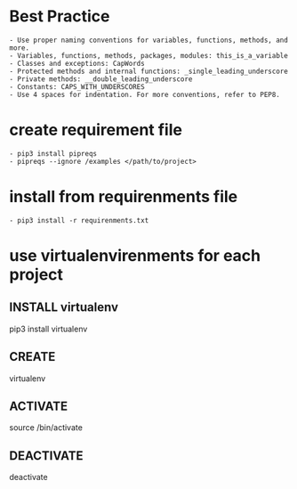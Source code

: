 
# Best Practice
    - Use proper naming conventions for variables, functions, methods, and more.
    - Variables, functions, methods, packages, modules: this_is_a_variable
    - Classes and exceptions: CapWords
    - Protected methods and internal functions: _single_leading_underscore
    - Private methods: __double_leading_underscore
    - Constants: CAPS_WITH_UNDERSCORES
    - Use 4 spaces for indentation. For more conventions, refer to PEP8.

# create requirement file
    - pip3 install pipreqs
    - pipreqs --ignore /examples </path/to/project>

# install from requirenments file
    - pip3 install -r requirenments.txt

# use virtualenvirenments for each project
## INSTALL virtualenv
pip3 install virtualenv

## CREATE
virtualenv <PATH>

##  ACTIVATE
source <PATH>/bin/activate

## DEACTIVATE
deactivate